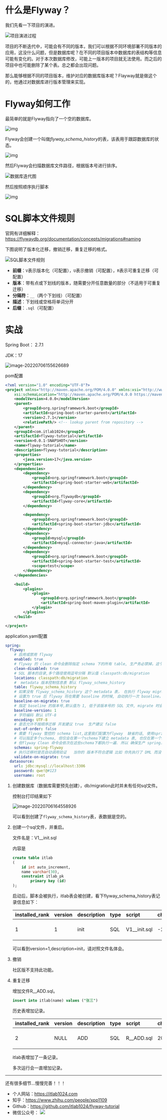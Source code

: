 # 什么是Flyway？

我们先看一下项目的演进。

![项目演进过程](https://raw.githubusercontent.com/itlab1024/picgo-images/main/202207061541016.png)

项目的不断迭代中，可能会有不同的版本，我们可以根据不同环境部署不同版本的应用，这没什么问题，但是数据库呢？在不同的项目版本中数据库的表结构等信息可能有变化的。对于本次数据库修改，可能上一版本的项目就无法使用。而之后的项目中也可能删除了某个表。总之都会出现问题。



那么能够根据不同的项目版本，维护对应的数据库版本呢？Flayway就是做这个的，他通过对数据库进行版本管理来实现。

# Flyway如何工作

最简单的就是Flyway指向了一个空的数据库。

![img](https://raw.githubusercontent.com/itlab1024/picgo-images/main/202207061548585.png)

Flyway会创建一个叫做*flyway_schema_history*的表，该表用于跟踪数据库的状态。

![img](https://raw.githubusercontent.com/itlab1024/picgo-images/main/202207061548885.png)



然后Flyway会扫描数据库文件路径，根据版本号进行排序。

![数据库迭代图](https://raw.githubusercontent.com/itlab1024/picgo-images/main/202207061519624.png)

然后按照顺序执行脚本

![img](https://raw.githubusercontent.com/itlab1024/picgo-images/main/202207061551312.png)

# SQL脚本文件规则

官网有详细解释：https://flywaydb.org/documentation/concepts/migrations#naming

下图说明了版本化迁移，撤销迁移，重复迁移的格式。

![SQL脚本文件规则](https://raw.githubusercontent.com/itlab1024/picgo-images/main/202207061724988.png)

- **前缀**：`V`表示版本化（可配置），`U`表示撤销（可配置），`R`表示可重复迁移（可配置）
- **版本**：带有点或下划线的版本，随需要分开任意数量的部分（不适用于可重复迁移）
- **分隔符**：`__`（两个下划线）（可配置）
- **描述**：下划线或空格将单词分开
- **后缀**：`.sql`（可配置）

# 实战

Spring Boot： 2.7.1

JDK：17

![image-20220706155626689](https://raw.githubusercontent.com/itlab1024/picgo-images/main/202207061556746.png)

pom配置

```xml
<?xml version="1.0" encoding="UTF-8"?>
<project xmlns="http://maven.apache.org/POM/4.0.0" xmlns:xsi="http://www.w3.org/2001/XMLSchema-instance"
	xsi:schemaLocation="http://maven.apache.org/POM/4.0.0 https://maven.apache.org/xsd/maven-4.0.0.xsd">
	<modelVersion>4.0.0</modelVersion>
	<parent>
		<groupId>org.springframework.boot</groupId>
		<artifactId>spring-boot-starter-parent</artifactId>
		<version>2.7.1</version>
		<relativePath/> <!-- lookup parent from repository -->
	</parent>
	<groupId>com.itlab1024</groupId>
	<artifactId>flyway-tutorial</artifactId>
	<version>0.0.1-SNAPSHOT</version>
	<name>flyway-tutorial</name>
	<description>flyway-tutorial</description>
	<properties>
		<java.version>17</java.version>
	</properties>
	<dependencies>
		<dependency>
			<groupId>org.springframework.boot</groupId>
			<artifactId>spring-boot-starter-web</artifactId>
		</dependency>
		<dependency>
			<groupId>org.flywaydb</groupId>
			<artifactId>flyway-core</artifactId>
		</dependency>

		<dependency>
			<groupId>org.springframework.boot</groupId>
			<artifactId>spring-boot-starter-jdbc</artifactId>
		</dependency>
		<dependency>
			<groupId>mysql</groupId>
			<artifactId>mysql-connector-java</artifactId>
		</dependency>
		<dependency>
			<groupId>org.springframework.boot</groupId>
			<artifactId>spring-boot-starter-test</artifactId>
			<scope>test</scope>
		</dependency>
	</dependencies>

	<build>
		<plugins>
			<plugin>
				<groupId>org.springframework.boot</groupId>
				<artifactId>spring-boot-maven-plugin</artifactId>
			</plugin>
		</plugins>
	</build>

</project>

```

application.yaml配置

```yaml
spring:
  flyway:
    # 启用或禁用 flyway
    enabled: true
    # flyway 的 clean 命令会删除指定 schema 下的所有 table, 生产务必禁掉。这个默认值是 false 理论上作为默认配置是不科学的。
    clean-disabled: true
    # SQL 脚本的目录,多个路径使用逗号分隔 默认值 classpath:db/migration
    locations: classpath:db/migration
    #  metadata 版本控制信息表 默认 flyway_schema_history
    table: flyway_schema_history
    # 如果没有 flyway_schema_history 这个 metadata 表， 在执行 flyway migrate 命令之前, 必须先执行 flyway baseline 命令
    # 设置为 true 后 flyway 将在需要 baseline 的时候, 自动执行一次 baseline。
    baseline-on-migrate: true
    # 指定 baseline 的版本号,默认值为 1, 低于该版本号的 SQL 文件, migrate 时会被忽略
    baseline-version: 1
    # 字符编码 默认 UTF-8
    encoding: UTF-8
    # 是否允许不按顺序迁移 开发建议 true  生产建议 false
    out-of-order: false
    # 需要 flyway 管控的 schema list,这里我们配置为flyway  缺省的话, 使用spring.datasource.url 配置的那个 schema,
    # 可以指定多个schema, 但仅会在第一个schema下建立 metadata 表, 也仅在第一个schema应用migration sql 脚本.
    # 但flyway Clean 命令会依次在这些schema下都执行一遍. 所以 确保生产 spring.flyway.clean-disabled 为 true
    schemas: spring-flyway
    # 执行迁移时是否自动调用验证   当你的 版本不符合逻辑 比如 你先执行了 DML 而没有 对应的DDL 会抛出异常
    validate-on-migrate: true
  datasource:
    url: jdbc:mysql://localhost:3306
    password: qwe!@#123
    username: root
```

1. 创建数据库（数据库需要预先创建），db/migration此时并未有任何sql文件。

   控制台打印结果如下

   ![image-20220706164558926](https://raw.githubusercontent.com/itlab1024/picgo-images/main/202207061645107.png)

   可以看到创建了`flyway_schema_history`表，表数据是空的。

2. 创建一个sql文件，并重启。

   文件名是：V1__init.sql

   内容是

   ```sql
   create table itlab
   (
       id int auto_increment,
       name varchar(30),
       constraint itlab_pk
           primary key (id)
   );
   ```

   启动后，脚本会被执行，itlab表会被创建，看下flyway_schema_history表记录信息如下：

   | installed\_rank | version | description | type | script         | checksum    | installed\_by | installed\_on       | execution\_time | success |
   | :-------------- | :------ | :---------- | :--- | :------------- | :---------- | :------------ | :------------------ | :-------------- | :------ |
   | 1               | 1       | init        | SQL  | V1\_\_init.sql | -2138043076 | root          | 2022-07-06 17:19:05 | 81              | 1       |

   可以看到version=1,description=init，请对照文件名体会。

3. 撤销

   社区版不支持此功能。

4. 重复迁移

   增加文件R__ADD.sql。

   ```sql
   insert into itlab(name) values ("张三")
   ```

   历史表增加记录。

   | installed\_rank | version | description | type | script       | checksum   | installed\_by | installed\_on       | execution\_time | success |
   | :-------------- | :------ | :---------- | :--- | :----------- | :--------- | :------------ | :------------------ | :-------------- | :------ |
   | 2               | NULL    | ADD         | SQL  | R\_\_ADD.sql | 2087458821 | root          | 2022-07-06 17:52:20 | 76              | 1       |

   itlab表增加了一条记录。

   多次运行会一直增加记录。

---

还有很多细节...慢慢完善！！！



* 个人网站：https://itlab1024.com
* 知乎：https://www.zhihu.com/people/xpp1109
* Github：https://github.com/itlab1024/flyway-tutorial
* 微信公众号：
![](https://itlab1024-1256529903.cos.ap-beijing.myqcloud.com/202207231727053.png)
